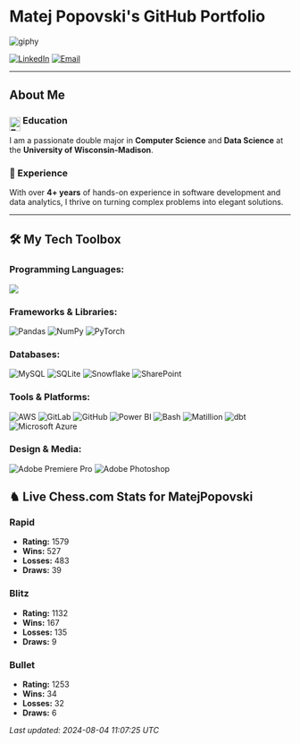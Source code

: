 
# Matej Popovski's GitHub Portfolio 

![giphy](https://github.com/matejpopovski/matejpopovski/assets/116771786/f51ffbda-06d2-4b75-aec8-4d8c54965291)

[![LinkedIn](https://img.shields.io/badge/LinkedIn-Matej%20Popovski-blue)](https://www.linkedin.com/in/matej-popovski/)
[![Email](https://img.shields.io/badge/Email-matej.popovski%40gmail.com-red)](mailto:matej.popovski@gmail.com)

---

## About Me

### <img src="https://encrypted-tbn0.gstatic.com/images?q=tbn:ANd9GcSJFNphWf5pgNG9YTd9so4NUD73KcUMFuRgGYd_ZQ8S6XTKc6l2g-5CUrslKoELs2w3-lY&usqp=CAU" alt="Education" width="20" height="25" style="vertical-align: middle; margin-bottom: -10px;"/> Education

I am a passionate double major in **Computer Science** and **Data Science** at the **University of Wisconsin-Madison**.

### 💼 Experience
With over **4+ years** of hands-on experience in software development and data analytics, I thrive on turning complex problems into elegant solutions.

---

## 🛠️ My Tech Toolbox

### Programming Languages:

<img src="https://skillicons.dev/icons?i=cpp,c,java,js,py,r,mysql,postgres" />

### Frameworks & Libraries:
![Pandas](https://img.shields.io/badge/Pandas-%23150458.svg?style=flat&logo=pandas&logoColor=white)
![NumPy](https://img.shields.io/badge/NumPy-%23013243.svg?style=flat&logo=numpy&logoColor=white)
![PyTorch](https://img.shields.io/badge/PyTorch-%23EE4C2C.svg?style=flat&logo=pytorch&logoColor=white)

### Databases:
![MySQL](https://img.shields.io/badge/MySQL-%2300f.svg?style=flat&logo=mysql&logoColor=white)
![SQLite](https://img.shields.io/badge/SQLite-%23003B57.svg?style=flat&logo=sqlite&logoColor=white)
![Snowflake](https://img.shields.io/badge/Snowflake-%23FF1E56.svg?style=flat&logo=snowflake&logoColor=white)
![SharePoint](https://img.shields.io/badge/SharePoint-0078D4?style=flat&logo=microsoft-sharepoint&logoColor=white)

### Tools & Platforms:
![AWS](https://img.shields.io/badge/AWS-%23232F3E.svg?style=flat&logo=amazon-aws&logoColor=white)
![GitLab](https://img.shields.io/badge/GitLab-%23181717.svg?style=flat&logo=gitlab&logoColor=white)
![GitHub](https://img.shields.io/badge/GitHub-%23181717.svg?style=flat&logo=github&logoColor=white)
![Power BI](https://img.shields.io/badge/Power%20BI-F2C811.svg?style=flat&logo=power-bi&logoColor=black)
![Bash](https://img.shields.io/badge/Bash-%234EAA25.svg?style=flat&logo=gnu-bash&logoColor=white)
![Matillion](https://img.shields.io/badge/Matillion-7ED321?style=flat&logo=matillion&logoColor=white)
![dbt](https://img.shields.io/badge/dbt-F74300?style=flat&logo=dbt&logoColor=white)
![Microsoft Azure](https://img.shields.io/badge/Microsoft%20Azure-0078D4?style=flat&logo=microsoft-azure&logoColor=white)

### Design & Media:
![Adobe Premiere Pro](https://img.shields.io/badge/Adobe%20Premiere%20Pro-%23005A9C.svg?style=flat&logo=adobe-premiere-pro&logoColor=white)
![Adobe Photoshop](https://img.shields.io/badge/Adobe%20Photoshop-%23005A9C.svg?style=flat&logo=adobe-photoshop&logoColor=white)











































































































































































































































































































































## ♞ Live Chess.com Stats for MatejPopovski

### Rapid
- **Rating:** 1579
- **Wins:** 527
- **Losses:** 483
- **Draws:** 39

### Blitz
- **Rating:** 1132
- **Wins:** 167
- **Losses:** 135
- **Draws:** 9

### Bullet
- **Rating:** 1253
- **Wins:** 34
- **Losses:** 32
- **Draws:** 6

_Last updated: 2024-08-04 11:07:25 UTC_


